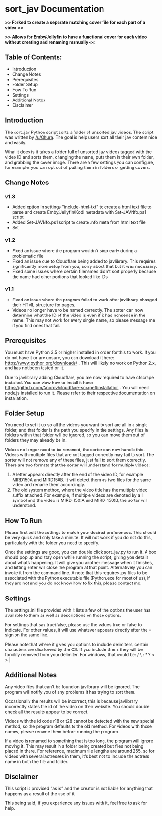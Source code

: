 # sort_jav Documentation
**>> Forked to create a separate matching cover file for each part of a video <<**

**>> Allows for Emby/Jellyfin to have a functional cover for each video without creating and renaming manually <<**

## Table of Contents:
* Introduction
* Change Notes
* Prerequisites
* Folder Setup
* How To Run
* Settings
* Additional Notes
* Disclaimer

## Introduction
The sort_jav Python script sorts a folder of unsorted jav videos. The script was written by
[/u/Ohura](https://reddit.com/user/Ohura). The goal is help users sort all their jav content nice and easily.

What it does is it takes a folder full of unsorted jav videos tagged with the video ID and sorts
them, changing the name, puts them in their own folder, and grabbing the cover image. There
are a few settings you can configure, for example, you can opt out of putting them in folders or
getting covers.

## Change Notes
### v1.3
- Added option in settings "include-html-txt" to create a html text file to parse and create Emby/Jellyfin/Kodi metadata with Set-JAVNfo.ps1 script
- Added Set-JAVNfo.ps1 script to create .nfo meta from html text file
- Set
### v1.2
- Fixed an issue where the program wouldn’t stop early during a problematic file
- Fixed an issue due to Cloudflare being added to javlibrary. This requires significantly
more setup from you, sorry about that but it was necessary.
- Fixed some issues where certain filenames didn’t sort properly because the name had
other portions that looked like IDs
### v1.1
- Fixed an issue where the program failed to work after javlibrary changed their HTML
structure for pages.
- Videos no longer have to be named correctly. The sorter can now determine what the ID
of the video is even if it has nonsense in the name. This may not work for every single
name, so please message me if you find ones that fail.

## Prerequisites
You must have Python 3.5 or higher installed in order for this to work. If you do not have it or are
unsure, you can download it here: https://www.python.org/downloads/ . This will likely no work
on Python 2.x, and has not been tested on it.

Due to javlibrary adding Cloudflare, you are now required to have cfscrape installed. You can
view how to install it here: https://github.com/Anorov/cloudflare-scrape#installation . You will
need node.js installed to run it. Please refer to their respective documentation on installation.

## Folder Setup
You need to set it up so all the videos you want to sort are all in a single folder, and that folder is
the path you specify in the settings. Any files in folders within that folder will be ignored, so you
can move them out of folders they may already be in.

Videos no longer need to be renamed, the sorter can now handle this. Videos with multiple files
that are not tagged correctly may fail to sort. The sorter will not remove any of these files, just
fail to sort them correctly. There are two formats that the sorter will understand for multiple
videos:

1. A letter appears directly after the end of the video ID, for example MIRD150A and
MIRD150B. It will detect them as two files for the same video and rename them
accordingly.
2. The old system method, where the video title has the multiple video suffix attached. For
example, if multiple videos are denoted by a ! symbol and the video is MIRD-150!A and
MIRD-150!B, the sorter will understand.

## How To Run

Please first edit the settings to match your desired preferences. This should be very quick and
only take a minute. It will not work if you do not do this, particularly with the folder you need to
specify.

Once the settings are good, you can double click sort_jav.py to run it. A box should pop up and
stay open while running the script, giving you details about what’s happening. It will give you
another message when it finishes, and hitting enter will close the program at that point.
Alternatively you can invoke it from the command line. A note that this requires .py files to be
associated with the Python executable file (Python.exe for most of us), if they are not and you
do not know how to fix this, please contact me.

## Settings

The settings.ini file provided with it lists a few of the options the user has available to them as
well as descriptions on those options.

For settings that say true/false, please use the values true or false to indicate. For other values,
it will use whatever appears directly after the = sign on the same line.

Please note that where it gives you options to include delimiters, certain characters are
disallowed by the OS. If you include them, they will be forcibly removed from your delimiter. For
windows, that would be: / \ : * ? < > |

## Additional Notes

Any video files that can’t be found on javlibrary will be ignored. The program will notify you of
any problems it has trying to sort them.

Occasionally the results will be incorrect, this is because javlibrary incorrectly states the id of the
video on their website. You should double check all the results appear to be correct.

Videos with the id code r18 or t28 cannot be detected with the new special method, so the
program defaults to the old method. For videos with those names, please rename them before
running the program.

If a video is renamed to something that is too long, the program will ignore moving it. This may
result in a folder being created but files not being placed in there. For reference, maximum file
lengths are around 255, so for videos with several actresses in them, it’s best not to include the
actress name in both the file and folder.

## Disclaimer

This script is provided “as is” and the creator is not liable for anything that happens as a result
of the use of it.

This being said, if you experience any issues with it, feel free to ask for help.
